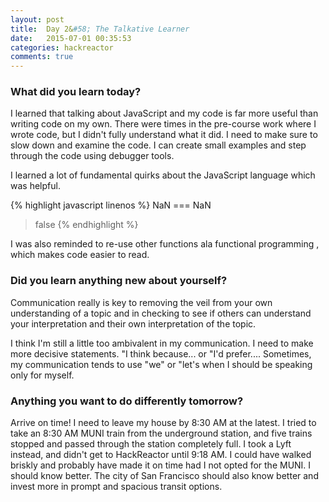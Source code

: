 ```yaml
---
layout: post
title:  Day 2&#58; The Talkative Learner
date:   2015-07-01 00:35:53
categories: hackreactor
comments: true
---
```


### What did you learn today?

I learned that talking about JavaScript and my code is far more useful than writing code on my own. There were times in the pre-course work where I wrote code, but I didn't fully understand what it did. I need to make sure to slow down and examine the code. I can create small examples and step through the code using debugger tools.

I learned a lot of fundamental quirks about the JavaScript language which was helpful.

{% highlight javascript linenos %}
NaN === NaN
>false
{% endhighlight %}

I was also reminded to re-use other functions ala functional programming , which makes code easier to read.

### Did you learn anything new about yourself?

Communication really is key to removing the veil from your own understanding of a topic and in checking to see if others can understand your interpretation and their own interpretation of the topic.

I think I'm still a little too ambivalent in my communication. I need to make more decisive statements. "I think because... or "I'd prefer.... Sometimes, my communication tends to use "we" or "let's when I should be speaking only for myself.

### Anything you want to do differently tomorrow?

Arrive on time! I need to leave my house by 8:30 AM at the latest. I tried to take an 8:30 AM MUNI train from the underground station, and five trains stopped and passed through the station completely full. I took a Lyft instead, and didn't get to HackReactor until 9:18 AM. I could have walked briskly and probably have made it on time had I not opted for the MUNI. I should know better. The city of San Francisco should also know better and invest more in prompt and spacious transit options.
